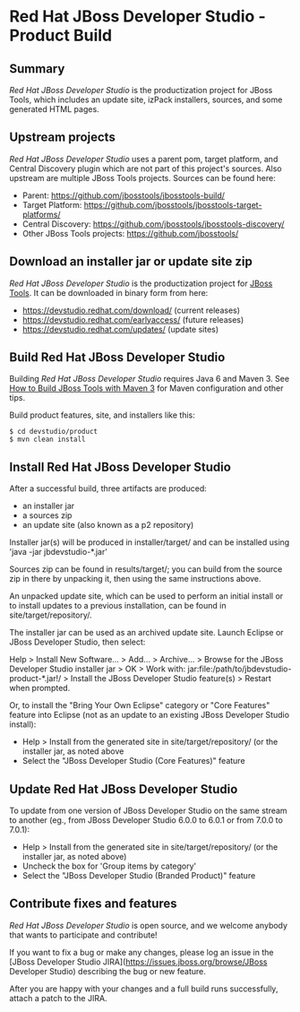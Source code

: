 # Red Hat JBoss Developer Studio - Product Build


## Summary

_Red Hat JBoss Developer Studio_ is the productization project for JBoss Tools, which includes an update site, izPack installers, sources, and some generated HTML pages.


## Upstream projects

_Red Hat JBoss Developer Studio_ uses a parent pom, target platform, and Central Discovery plugin which are not part of this project's sources. Also upstream are multiple JBoss Tools projects. Sources can be found here:

* Parent: https://github.com/jbosstools/jbosstools-build/
* Target Platform: https://github.com/jbosstools/jbosstools-target-platforms/
* Central Discovery: https://github.com/jbosstools/jbosstools-discovery/
* Other JBoss Tools projects: https://github.com/jbosstools/


## Download an installer jar or update site zip

_Red Hat JBoss Developer Studio_ is the productization project for [JBoss Tools](http://jboss.org/tools). It can be downloaded in binary form from here: 

* https://devstudio.redhat.com/download/ (current releases)
* https://devstudio.redhat.com/earlyaccess/ (future releases)
* https://devstudio.redhat.com/updates/ (update sites)


## Build Red Hat JBoss Developer Studio 

Building _Red Hat JBoss Developer Studio_ requires Java 6 and Maven 3. See [How to Build JBoss Tools with Maven 3](https://community.jboss.org/wiki/HowToBuildJBossTools41FAQ) for Maven configuration and other tips.

Build product features, site, and installers like this:

    $ cd devstudio/product
    $ mvn clean install


## Install Red Hat JBoss Developer Studio

After a successful build, three artifacts are produced:

* an installer jar
* a sources zip
* an update site (also known as a p2 repository)


Installer jar(s) will be produced in installer/target/ and can be installed using 'java -jar jbdevstudio-*.jar'

Sources zip can be found in results/target/; you can build from the source zip in there by unpacking it, then using the same instructions above.

An unpacked update site, which can be used to perform an initial install or to install updates to a previous installation, can be found in site/target/repository/.

The installer jar can be used as an archived update site. Launch Eclipse or JBoss Developer Studio, then select:

  Help > Install New Software... > Add... > Archive... > Browse for the JBoss Developer Studio installer jar > OK > 
    Work with: jar:file:/path/to/jbdevstudio-product-*.jar!/ > Install the JBoss Developer Studio feature(s) > 
      Restart when prompted. 


Or, to install the "Bring Your Own Eclipse" category or "Core Features" feature into Eclipse (not as an update to an existing JBoss Developer Studio install):

  * Help > Install from the generated site in site/target/repository/ (or the installer jar, as noted above
  * Select the "JBoss Developer Studio (Core Features)" feature


## Update Red Hat JBoss Developer Studio

To update from one version of JBoss Developer Studio on the same stream to another (eg., from JBoss Developer Studio 6.0.0 to 6.0.1 or from 7.0.0 to 7.0.1):

  * Help > Install from the generated site in site/target/repository/ (or the installer jar, as noted above)
  * Uncheck the box for 'Group items by category'
  * Select the "JBoss Developer Studio (Branded Product)" feature


## Contribute fixes and features

_Red Hat JBoss Developer Studio_ is open source, and we welcome anybody that wants to participate and contribute!

If you want to fix a bug or make any changes, please log an issue in the [JBoss Developer Studio JIRA](https://issues.jboss.org/browse/JBoss Developer Studio) describing the bug or new feature.

After you are happy with your changes and a full build runs successfully, attach a patch to the JIRA. 
